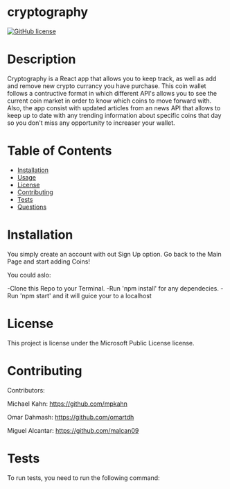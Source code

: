 # cryptography

  [![GitHub license](https://img.shields.io/badge/license-MIT-blue.svg)](https://github.com/undefined/)
  # Description
  
  Cryptography is a React app that allows you to keep track, as well as add and remove new crypto currancy you have purchase. This coin wallet follows a contructive format in which different API's allows you to see the current coin market in order to know which coins to move forward with. Also, the app consist with updated articles from an news API that allows to keep up to date with any trending information about specific coins that day so you don't miss any opportunity to increaser your wallet.
 
  # Table of Contents 
  * [Installation](#installation)
  * [Usage](#usage)
  * [License](#license)
  * [Contributing](#contributing)
  * [Tests](#tests)
  * [Questions](#questions)
  
  # Installation
 
 You simply create an account with out Sign Up option. Go back to the Main Page and start adding Coins!

You could aslo:

  -Clone this Repo to your Terminal.
  -Run 'npm install' for any dependecies.
  -Run 'npm start' and it will guice your to a localhost


  # License
  This project is license under the Microsoft Public License license.
  
  # Contributing
  
  ​Contributors:

  Michael  Kahn: https://github.com/mpkahn

  Omar Dahmash: https://github.com/omartdh

  Miguel Alcantar: https://github.com/malcan09
 
  # Tests
  To run tests, you need to run the following command: 
  